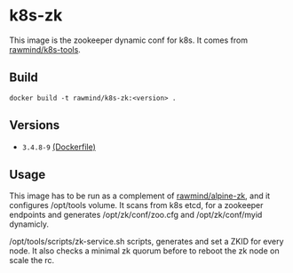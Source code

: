 k8s-zk
==============

This image is the zookeeper dynamic conf for k8s. It comes from [rawmind/k8s-tools][k8s-tools].

## Build

```
docker build -t rawmind/k8s-zk:<version> .
```

## Versions

- `3.4.8-9` [(Dockerfile)](https://github.com/rawmind0/k8s-zk/blob/3.4.8-9/README.md)

## Usage

This image has to be run as a complement of [rawmind/alpine-zk][alpine-zk], and it configures /opt/tools volume. It scans from k8s etcd, for a zookeeper endpoints and generates /opt/zk/conf/zoo.cfg and /opt/zk/conf/myid dynamicly.

/opt/tools/scripts/zk-service.sh scripts, generates and set a ZKID for every node. It also checks a minimal zk quorum before to reboot the zk node on scale the rc.


[alpine-zk]: https://github.com/rawmind0/alpine-zk
[k8s-tools]: https://github.com/rawmind0/rancher-tools
